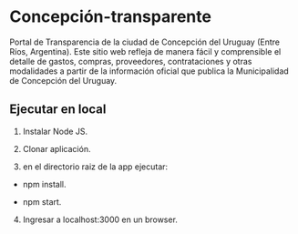 # Concepción-transparente
Portal de Transparencia de la ciudad de Concepción del Uruguay (Entre Ríos, Argentina). Este sitio web refleja de manera fácil y comprensible el detalle de gastos, compras, proveedores, contrataciones y otras modalidades a partir de la información oficial que publica la Municipalidad de Concepción del Uruguay. 


## Ejecutar en local

1) Instalar Node JS.

2) Clonar aplicación.

3) en el directorio raiz de la app ejecutar:

  * npm install.

  * npm start.

4) Ingresar a localhost:3000 en un browser.
